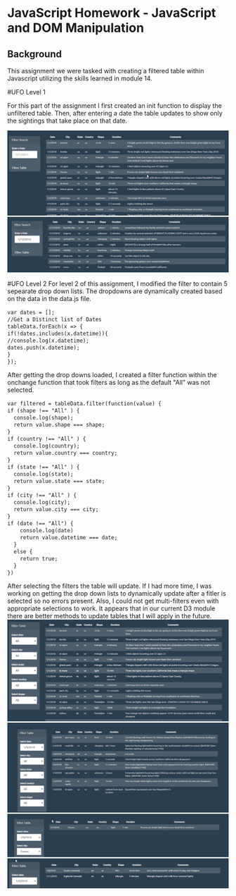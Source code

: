 # JavaScript Homework - JavaScript and DOM Manipulation

## Background

This assignment we were tasked with creating a filtered table within Javascript utilizing the skills learned in module 14. 

#UFO Level 1

For this part of the assignment I first created an init function to display the unfiltered table. Then, after entering a date the table updates to show only the sightings that take place on that date. 

![UFO Level 1](images/ufo-level-1a.png) ![UFO Level 1b](images/ufo-level-1b.png)

#UFO Level 2
For level 2 of this assignment, I modified the filter to contain 5 sepearate drop down lists. The dropdowns are dynamically created based on the data in the data.js file. 

    var dates = [];
    //Get a Distinct list of Dates
    tableData.forEach(x => {
    if(!dates.includes(x.datetime)){
    //console.log(x.datetime);
    dates.push(x.datetime);
    }
    });
    
After getting the drop downs loaded, I created a filter function within the onchange function that took filters as long as the default "All" was not selected. 
    
    var filtered = tableData.filter(function(value) {
    if (shape !== "All" ) {
      console.log(shape);
      return value.shape === shape;
    }
    if (country !== "All" ) {
      console.log(country);
      return value.country === country;
    }
    if (state !== "All" ) {
      console.log(state);
      return value.state === state;
    }
    if (city !== "All" ) {
      console.log(city);
      return value.city === city;
    }  
    if (date !== "All") {
        console.log(date)
        return value.datetime === date;
      }
      else {
        return true;
      }
    })

After selecting the filters the table will update. If I had more time, I was working on getting the drop down lists to dynamically update after a fitler is selected so no errors present. Also, I could not get multi-filters even with appropriate selections to work. It appears that in our current D3 module there are better methods to update tables that I will apply in the future. 
![UFO Level 2](images/ufo-level-2a.png)
![UFO Level 2](images/ufo-level-2b.png)
![UFO Level 2](images/ufo-level-2c.png)
![UFO Level 2](images/ufo-level-2d.png)
